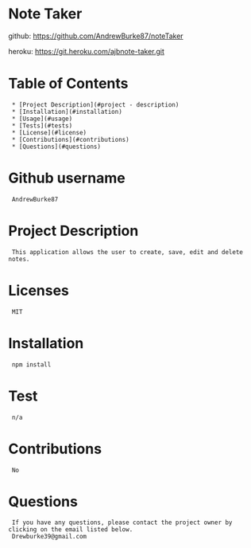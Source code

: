 # **Note Taker**

github: https://github.com/AndrewBurke87/noteTaker

heroku: https://git.heroku.com/ajbnote-taker.git

# Table of Contents

     * [Project Description](#project - description)
     * [Installation](#installation)
     * [Usage](#usage)
     * [Tests](#tests)
     * [License](#license)
     * [Contributions](#contributions)
     * [Questions](#questions)

# Github username

     AndrewBurke87

# Project Description

     This application allows the user to create, save, edit and delete notes.

# Licenses

     MIT

# Installation

     npm install

# Test

     n/a

# Contributions

     No

# Questions

     If you have any questions, please contact the project owner by clicking on the email listed below.
     Drewburke39@gmail.com
